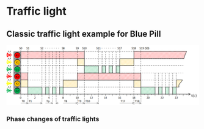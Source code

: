 # Traffic light

## Classic traffic light example for Blue Pill

![Alt text](Docs/Phases.png)

### Phase changes of traffic lights